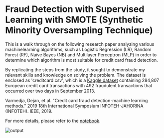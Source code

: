 # Fraud Detection with Supervised Learning with SMOTE (Synthetic Minority Oversampling Technique)
This is a walk through on the following research paper analyzing various machinelearning algorithms, such as Logistic Regression (LR), Random Forest (RF), Naïve Bayes (NB) and Multilayer Perceptron (MLP) in order to determine which algorithm is most suitable for credit card fraud detection. 

By replicating the steps from the study, it sought to demonstrate my relevant skills and knowledge on solving the problem. The dataset is enclosed as 'creditcard.csv', which is a [Kaggle dataset](https://www.kaggle.com/datasets/mlg-ulb/creditcardfraud) containing 284,807 European credit card transactions with 492 fraudulent transactions that occurred over two days in September 2013. 

Varmedja, Dejan, et al. "Credit card fraud detection-machine learning methods." 2019 18th International Symposium INFOTEH-JAHORINA (INFOTEH). IEEE, 2019.

For more details, please refer to the [notebook](https://github.com/cyfangus/fraud_detection_supervised_learning/blob/main/fraud_detection_supervised_learning.ipynb).

![output](https://github.com/user-attachments/assets/0114c055-37ae-4532-89fc-a8eb2513c833)
